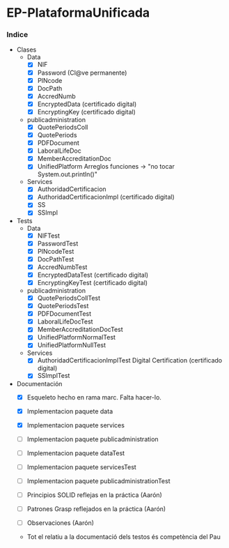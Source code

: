 # EP-PlataformaUnificada

### Indice ###
  * Clases
    * Data
        *  [x] NIF
        *  [x] Password (Cl@ve permanente)
        *  [x] PINcode
        *  [x] DocPath
        *  [x] AccredNumb
        *  [x] EncryptedData (certificado digital)
        *  [x] EncryptingKey (certificado digital)
    * publicadministration
        *  [x] QuotePeriodsColl
        *  [x] QuotePeriods
        *  [x] PDFDocument
        *  [x] LaboralLifeDoc
        *  [x] MemberAccreditationDoc
        *  [x] UnifiedPlatform Arreglos funciones -> "no tocar System.out.println()"
    * Services
        *  [x] AuthoridadCertificacion 
        *  [x] AuthoridadCertificacionImpl (certificado digital)
        *  [x] SS
        *  [x] SSImpl
  * Tests
    * Data
      *  [x] NIFTest
      *  [x] PasswordTest
      *  [x] PINcodeTest
      *  [x] DocPathTest
      *  [x] AccredNumbTest
      *  [x] EncryptedDataTest (certificado digital)
      *  [x] EncryptingKeyTest (certificado digital)
    * publicadministration
      *  [X] QuotePeriodsCollTest
      *  [X] QuotePeriodsTest
      *  [X] PDFDocumentTest
      *  [x] LaboralLifeDocTest
      *  [x] MemberAccreditationDocTest
      *  [x] UnifiedPlatformNormalTest
      *  [x] UnifiedPlatformNullTest 
    * Services 
      *  [x] AuthoridadCertificacionImplTest Digital Certification (certificado digital)
      *  [x] SSImplTest

  * Documentación
    *  [x] Esqueleto hecho en rama marc. Falta hacer-lo.
    *  [x] Implementacion paquete data
    *  [x] Implementacion paquete services
    *  [ ] Implementacion paquete publicadministration
    *  [ ] Implementacion paquete dataTest
    *  [ ] Implementacion paquete servicesTest
    *  [ ] Implementacion paquete publicadministrationTest
    
    *  [ ] Principios SOLID reflejas en la práctica (Aarón)
    *  [ ] Patrones Grasp reflejados en la práctica (Aarón)
    *  [ ] Observaciones (Aarón)


    * Tot el relatiu a la documentació dels testos és competència del Pau
